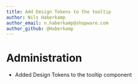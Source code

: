 ```yaml
---
title: Add Design Tokens to the tooltip
author: Nils Haberkamp
author_email: n.haberkamp@shopware.com
author_github: @Haberkamp
---
```

# Administration
* Added Design Tokens to the tooltip component